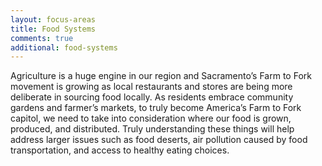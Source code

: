 ```yaml
---
layout: focus-areas
title: Food Systems
comments: true
additional: food-systems
---
```


Agriculture is a huge engine in our region and Sacramento’s Farm to Fork movement is growing as local restaurants and stores are being more deliberate in sourcing food locally. As residents embrace community gardens and farmer’s markets, to truly become America’s Farm to Fork capitol, we need to take into consideration where our food is grown, produced, and distributed. Truly understanding these things will help address larger issues such as food deserts, air pollution caused by food transportation, and access to healthy eating choices.
